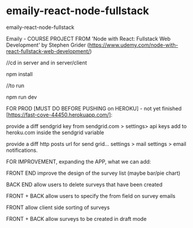 # emaily-react-node-fullstack
emaily-react-node-fullstack

Emaily - COURSE PROJECT FROM 'Node with React: Fullstack Web Development' by Stephen Grider (https://www.udemy.com/node-with-react-fullstack-web-development/)

//cd in server and in server/client

npm install 

//to run

npm run dev

FOR PROD [MUST DO BEFORE PUSHING on HEROKU] - not yet finished [https://fast-cove-44450.herokuapp.com/]:

provide a diff sendgrid key from sendgrid.com > settings> api keys add to heroku.com inside the sendgrid variable

provide a diff http posts url for send grid... settings > mail settings > email notifications.

FOR IMPROVEMENT, expanding the APP, what we can add:

FRONT END improve the design of the survey list (maybe bar/pie chart)

BACK END allow users to delete surveys that have been created

FRONT + BACK allow users to specify the from field on survey emails

FRONT allow client side sorting of surveys

FRONT + BACK allow surveys to be created in draft mode
